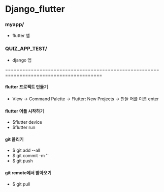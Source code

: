 # Django_flutter

### myapp/
- flutter 앱

### QUIZ_APP_TEST/
- django 앱

========================================================================================

#### flutter 프로젝트 만들기
- View -> Command Palette -> Flutter: New Projects -> 만들 어플 이름 enter

#### flutter 어플 시작하기
- $flutter device
- $flutter run

#### git 올리기
- $ git add --all
- $ git commit -m ''
- $ git push 

#### git remote에서 받아오기
- $ git pull
